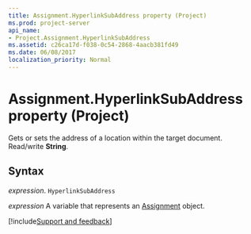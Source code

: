 ```yaml
---
title: Assignment.HyperlinkSubAddress property (Project)
ms.prod: project-server
api_name:
- Project.Assignment.HyperlinkSubAddress
ms.assetid: c26ca17d-f038-0c54-2868-4aacb381fd49
ms.date: 06/08/2017
localization_priority: Normal
---
```



# Assignment.HyperlinkSubAddress property (Project)

Gets or sets the address of a location within the target document. Read/write  **String**.


## Syntax

_expression_. `HyperlinkSubAddress`

_expression_ A variable that represents an [Assignment](./Project.Assignment.md) object.

[!include[Support and feedback](~/includes/feedback-boilerplate.md)]